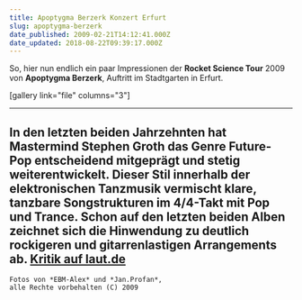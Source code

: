 ```yaml
---
title: Apoptygma Berzerk Konzert Erfurt
slug: apoptygma-berzerk
date_published: 2009-02-21T14:12:41.000Z
date_updated: 2018-08-22T09:39:17.000Z
---
```


So, hier nun endlich ein paar Impressionen der **Rocket Science Tour** 2009 von **Apoptygma Berzerk**, Auftritt im Stadtgarten in Erfurt.

[gallery link="file" columns="3"]

---

In den letzten beiden Jahrzehnten hat Mastermind Stephen Groth das Genre Future-Pop entscheidend mitgeprägt und stetig weiterentwickelt. Dieser Stil innerhalb der elektronischen Tanzmusik vermischt klare, tanzbare Songstrukturen im 4/4-Takt mit Pop und Trance. Schon auf den letzten beiden Alben zeichnet sich die Hinwendung zu deutlich rockigeren und gitarrenlastigen Arrangements ab. [Kritik auf laut.de](http://www.laut.de/lautstark/cd-reviews/a/apoptygma_berzerk/rocket_science/index.htm)
---

    Fotos von *EBM-Alex* und *Jan.Profan*,
    alle Rechte vorbehalten (C) 2009
